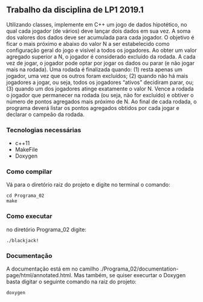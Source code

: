 ## Trabalho da disciplina de LP1 2019.1

Utilizando classes, implemente em C++ um jogo de dados hipotético, no qual cada
jogador (de vários) deve lançar dois dados em sua vez. A soma dos valores dos dados
deve ser acumulada para cada jogador. O objetivo é ficar o mais próximo e abaixo do
valor N a ser estabelecido como configuração geral do jogo e visível a todos os
jogadores. Ao obter um valor agregado superior a N, o jogador é considerado excluído
da rodada. A cada vez de jogar, o jogador pode optar por jogar os dados ou parar (e
não jogar mais na rodada). Uma rodada é finalizada quando: (1) resta apenas um
jogador, uma vez que os outros foram excluídos; (2) quando não há mais jogadores a
jogar, ou seja, todos os jogadores “ativos” decidiram parar, ou; (3) quando um dos
jogadores atinge exatamente o valor N. Vence a rodada o jogador que permanecer na
rodada (ou seja, não for excluído) e obtiver o número de pontos agregados mais
próximo de N. Ao final de cada rodada, o programa deverá listar os pontos agregados
obtidos por cada jogar e declarar o campeão da rodada.

### Tecnologias necessárias
- c++11
- MakeFile
- Doxygen
### Como compilar

Vá para o diretório raiz do projeto e digite no terminal o comando: 
```
cd Programa_02
make
```
### Como executar
no diretório Programa_02 digite:
```
./blackjack!
```
### Documentação
A documentação está em no camilho ./Programa_02/documentation-page/html/annotated.html.
Mas também, se quiser execurtar o Doxygen basta digitar o seguinte comando na raiz do projeto:
```
doxygen
```
